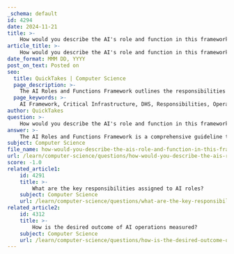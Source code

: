 ```yaml
---
_schema: default
id: 4294
date: 2024-11-21
title: >-
    How would you describe the AI's role and function in this framework?
article_title: >-
    How would you describe the AI's role and function in this framework?
date_format: MMM DD, YYYY
post_on_text: Posted on
seo:
  title: QuickTakes | Computer Science
  page_description: >-
    The AI Roles and Functions Framework outlines the responsibilities and operational guidelines for deploying AI in critical infrastructure to ensure safety, security, and ethical considerations.
  page_keywords: >-
    AI Framework, Critical Infrastructure, DHS, Responsibilities, Operational Context, User Engagement, Ethical Guidelines, Performance Metrics, Trust in AI, Civil Rights, Transparency, AI Performance, Community Feedback, Integrity, Explainability, Fairness, Resilience
author: QuickTakes
question: >-
    How would you describe the AI's role and function in this framework?
answer: >-
    The AI Roles and Functions Framework is a comprehensive guideline that outlines the responsibilities and operational context for the deployment of artificial intelligence, particularly in critical infrastructure. This framework, developed by the Department of Homeland Security (DHS), emphasizes the importance of safety, security, and ethical considerations in the use of AI technologies.\n\n### AI's Role and Function in the Framework\n\n1. **Defining AI Responsibilities**: The framework proposes a set of voluntary responsibilities for stakeholders involved in the development, use, and deployment of AI across 16 critical infrastructure sectors. This includes ensuring that AI systems are designed and operated in a manner that prioritizes public safety, civil rights, and civil liberties.\n\n2. **Operational Context**: AI is positioned as a tool to enhance the functioning of critical infrastructure. The framework encourages the responsible leveraging of AI to improve service delivery while maintaining transparency and trust among users and stakeholders.\n\n3. **User Engagement and Interaction**: The framework highlights the necessity of increasing user understanding of AI systems. Engaging with community users and incorporating their feedback is deemed essential for the successful integration of AI technologies. This engagement fosters trust and ensures that AI systems meet the needs of the public effectively.\n\n4. **AI Processes and Commands**: The framework outlines the importance of clear processes and commands in AI operations. This includes establishing guidelines for how AI systems should function, the commands they should respond to, and the expected outcomes of their operations.\n\n5. **Rules and Guidelines**: The framework sets forth rules and guidelines that govern the ethical use of AI. These include principles of integrity, explainability, fairness, and resilience, which are crucial for building trust in AI systems.\n\n6. **Output and Performance Metrics**: The framework emphasizes the need for robust performance metrics to evaluate AI systems. Key performance indicators (KPIs) such as accuracy, user engagement, and system quality are essential for assessing the effectiveness of AI applications. Metrics like click-through rates, user satisfaction, and conversion rates are critical for understanding user interaction and optimizing AI performance.\n\n7. **Presentation and Format**: The framework advocates for clear and accessible presentation formats for AI outputs. This ensures that users can easily interpret and understand the information provided by AI systems, thereby enhancing user experience and trust.\n\nIn summary, the AI Roles and Functions Framework serves as a foundational document that guides the responsible development and deployment of AI technologies in critical infrastructure. It emphasizes the importance of ethical considerations, user engagement, and performance metrics to ensure that AI systems are effective, trustworthy, and aligned with public interests.
subject: Computer Science
file_name: how-would-you-describe-the-ais-role-and-function-in-this-framework.md
url: /learn/computer-science/questions/how-would-you-describe-the-ais-role-and-function-in-this-framework
score: -1.0
related_article1:
    id: 4291
    title: >-
        What are the key responsibilities assigned to AI roles?
    subject: Computer Science
    url: /learn/computer-science/questions/what-are-the-key-responsibilities-assigned-to-ai-roles
related_article2:
    id: 4312
    title: >-
        How is the desired outcome of AI operations measured?
    subject: Computer Science
    url: /learn/computer-science/questions/how-is-the-desired-outcome-of-ai-operations-measured
---
```


&nbsp;